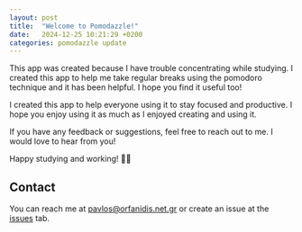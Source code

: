 ```yaml
---
layout: post
title:  "Welcome to Pomodazzle!"
date:   2024-12-25 10:21:29 +0200
categories: pomodazzle update
---
```

This app was created because I have trouble concentrating while studying. I created this app to help me take regular breaks using the pomodoro technique and it has been helpful. I hope you find it useful too!

I created this app to help everyone using it to stay focused and productive. I hope you enjoy using it as much as I enjoyed creating and using it.

If you have any feedback or suggestions, feel free to reach out to me. I would love to hear from you!

Happy studying and working! 🍅🚀

## Contact

You can reach me at [pavlos@orfanidis.net.gr](mailto:pavlos@orfanidis.net.gr) or create an issue at the [issues][github-issues] tab. 

[github-issues]: https://github.com/porfanid/Pomodazzle/issues